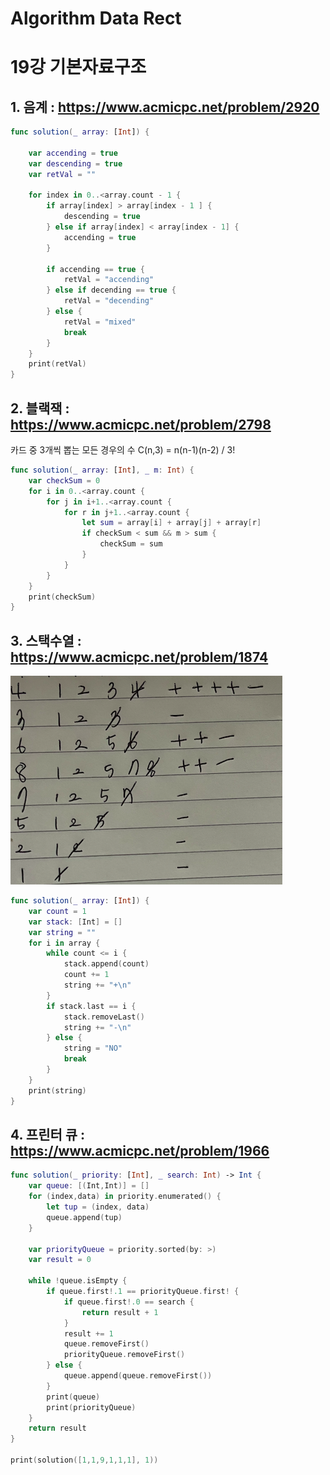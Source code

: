 # Algorithm Data Rect
# 

19강 기본자료구조
===========

## 1. 음계 : https://www.acmicpc.net/problem/2920

```swift
func solution(_ array: [Int]) {
    
    var accending = true
    var descending = true
    var retVal = ""
    
    for index in 0..<array.count - 1 {
        if array[index] > array[index - 1 ] {
            descending = true
        } else if array[index] < array[index - 1] {
            accending = true
        }
        
        if accending == true {
            retVal = "accending"
        } else if decending == true {
            retVal = "decending"
        } else {
            retVal = "mixed"
            break
        }
    }
    print(retVal)
}
```

## 2. 블랙잭 : https://www.acmicpc.net/problem/2798

카드 중 3개씩 뽑는 모든 경우의 수 C(n,3) = n(n-1)(n-2) / 3!

```swift
func solution(_ array: [Int], _ m: Int) {
    var checkSum = 0
    for i in 0..<array.count {
        for j in i+1..<array.count {
            for r in j+1..<array.count {
                let sum = array[i] + array[j] + array[r]
                if checkSum < sum && m > sum {
                    checkSum = sum
                }
            }
        }
    }
    print(checkSum)
}
```

## 3. 스택수열 : https://www.acmicpc.net/problem/1874

<img src = "https://github.com/HwangWoonChun/Algorithm_DataStruct/blob/master/image/screenshot_2021_01_15_01.png">

```swift
func solution(_ array: [Int]) {
    var count = 1
    var stack: [Int] = []
    var string = ""
    for i in array {
        while count <= i {
            stack.append(count)
            count += 1
            string += "+\n"
        }
        if stack.last == i {
            stack.removeLast()
            string += "-\n"
        } else {
            string = "NO"
            break
        }
    }
    print(string)
}
```

## 4. 프린터 큐 : https://www.acmicpc.net/problem/1966

```swift
func solution(_ priority: [Int], _ search: Int) -> Int {
    var queue: [(Int,Int)] = []
    for (index,data) in priority.enumerated() {
        let tup = (index, data)
        queue.append(tup)
    }
    
    var priorityQueue = priority.sorted(by: >)
    var result = 0

    while !queue.isEmpty {
        if queue.first!.1 == priorityQueue.first! {
            if queue.first!.0 == search {
                return result + 1
            }
            result += 1
            queue.removeFirst()
            priorityQueue.removeFirst()
        } else {
            queue.append(queue.removeFirst())
        }
        print(queue)
        print(priorityQueue)
    }
    return result
}

print(solution([1,1,9,1,1,1], 1))
```
